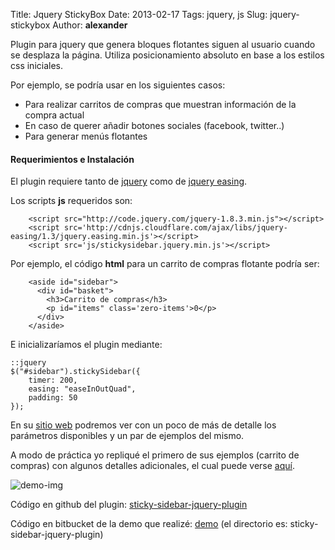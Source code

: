 Title: Jquery StickyBox
Date: 2013-02-17
Tags: jquery, js
Slug: jquery-stickybox
Author: __alexander__

Plugin para jquery que genera bloques flotantes siguen al usuario cuando se desplaza la página. Utiliza posicionamiento absoluto en base a los estilos css iniciales.

 Por ejemplo, se podría usar en los siguientes casos:

- Para realizar carritos de compras que muestran información de la compra actual
- En caso de querer añadir botones sociales (facebook, twitter..)
- Para generar menús flotantes

#### Requerimientos e Instalación
El plugin requiere tanto de [jquery][jquery] como de [jquery easing][jquery-easing].

Los scripts **js** requeridos son:

        <script src="http://code.jquery.com/jquery-1.8.3.min.js"></script>
        <script src='http://cdnjs.cloudflare.com/ajax/libs/jquery-easing/1.3/jquery.easing.min.js'></script>
        <script src='js/stickysidebar.jquery.min.js'></script>

Por ejemplo, el código **html** para un carrito de compras flotante podría ser:

        <aside id="sidebar">
          <div id="basket">
            <h3>Carrito de compras</h3>
            <p id="items" class='zero-items'>0</p>
          </div>
        </aside>

E inicializaríamos el plugin mediante:

~~~
::jquery
$("#sidebar").stickySidebar({
    timer: 200,
    easing: "easeInOutQuad",
    padding: 50
});
~~~

En su [sitio web][sticky-sidebar-jquery-plugin] podremos ver con un poco de más de detalle los parámetros disponibles y un par de ejemplos del mismo.

A modo de práctica yo repliqué el primero de sus ejemplos (carrito de compras) con algunos detalles adicionales, el cual puede verse [aquí][demo].

![demo-img][demo-img]

Código en github del plugin: [sticky-sidebar-jquery-plugin][repo-plugin]

Código en bitbucket de la demo que realizé: [demo][repo-demo] (el directorio es: sticky-sidebar-jquery-plugin)



[jquery]: http://jquery.com/
[jquery-easing]: http://gsgd.co.uk/sandbox/jquery/easing/
[sticky-sidebar-jquery-plugin]: http://www.profilepicture.co.uk/sticky-sidebar-jquery-plugin/
[demo]: http://labs.alexanderae.com/html-js-css/sticky-sidebar-jquery-plugin/
[repo-plugin]: https://github.com/p-m-p/jQuery-Stickybox
[repo-demo]: https://bitbucket.org/__alexander__/alexander-ae-site-static-demos

[demo-img]: /static/pictures/sticky-sidebar-jquery-plugin.png 'Captura de pantalla'